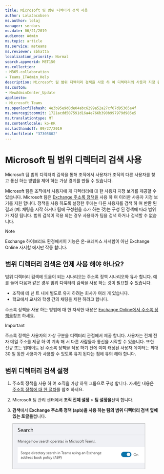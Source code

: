 ```yaml
---
title: Microsoft 팀 범위 디렉터리 검색 사용
author: LolaJacobsen
ms.author: lolaj
manager: serdars
ms.date: 06/21/2019
audience: Admin
ms.topic: article
ms.service: msteams
ms.reviewer: sbhatta
localization_priority: Normal
search.appverid: MET150
ms.collection:
- M365-collaboration
- Teams_ITAdmin_Help
description: Microsoft 팀 범위 디렉터리 검색을 사용 하 여 디렉터리의 사용자 지정 된 보기를 제공 하는 방법에 대해 알아봅니다.
ms.custom:
- NewAdminCenter_Update
appliesto:
- Microsoft Teams
ms.openlocfilehash: 4e3b95e9d8de04abc6299a52a27cf07d95365a4f
ms.sourcegitcommit: 1721acdd507591d16a4e766b390b997979d985e5
ms.translationtype: MT
ms.contentlocale: ko-KR
ms.lasthandoff: 09/27/2019
ms.locfileid: "37305802"
---
```

# <a name="use-microsoft-teams-scoped-directory-search"></a>Microsoft 팀 범위 디렉터리 검색 사용

Microsoft 팀 범위 디렉터리 검색을 통해 조직에서 사용자가 조직의 다른 사용자를 찾고 통신 하는 방법을 제어 하는 가상 경계를 만들 수 있습니다. 

Microsoft 팀은 조직에서 사용자에 게 디렉터리에 대 한 사용자 지정 보기를 제공할 수 있습니다. Microsoft 팀은 [Exchange 주소록 정책을](https://docs.microsoft.com/exchange/address-books/address-book-policies/address-book-policies) 사용 하 여 이러한 사용자 지정 보기를 지원 합니다. 정책을 사용 하도록 설정한 후에는 다른 사용자를 검색 하 여 반환 된 결과 (예: 채팅을 시작 하거나 팀에 구성원을 추가 하는 것)는 구성 된 정책에 따라 범위가 지정 됩니다. 범위 검색이 적용 되는 경우 사용자가 팀을 검색 하거나 검색할 수 없습니다. 

> [!NOTE]
> Exchange 하이브리드 환경에서이 기능은 온-프레미스 사서함이 아닌 Exchange Online 사서함 에서만 작동 합니다.

## <a name="when-should-you-use-scoped-directory-searches"></a>범위 디렉터리 검색은 언제 사용 해야 하나요?

범위 디렉터리 검색에 도움이 되는 시나리오는 주소록 정책 시나리오와 유사 합니다. 예를 들어 다음과 같은 경우 범위 디렉터리 검색을 사용 하는 것이 필요할 수 있습니다.

- 조직에 테 넌 트 내에 별도로 유지 하려는 회사가 여러 개 있습니다. 
- 학교에서 교사와 학생 간의 채팅을 제한 하려고 합니다. 
 
주소록 정책을 사용 하는 방법에 대 한 자세한 내용은 [Exchange Online에서 주소록 정책을](https://docs.microsoft.com/exchange/address-books/address-book-policies/address-book-policies)참조 하세요.

> [!IMPORTANT]
> 주소록 정책은 사용자의 가상 구분을 디렉터리 관점에서 제공 합니다. 사용자는 전체 전자 메일 주소를 제공 하 여 계속 해 서 다른 사람들과 통신을 시작할 수 있습니다. 또한 신규 또는 업데이트 된 주소록 정책을 적용 하기 전에 이미 캐싱된 사용자 데이터는 최대 30 일 동안 사용자가 사용할 수 있도록 유지 된다는 점에 유의 해야 합니다.

## <a name="turn-on-scoped-directory-search"></a>범위 디렉터리 검색 설정

1. 주소록 정책을 사용 하 여 조직을 가상 하위 그룹으로 구성 합니다. 자세한 내용은 [주소록 정책에 대 한 절차](https://docs.microsoft.com/exchange/address-books/address-book-policies/address-book-policies)를 참조 하세요.

2. Microsoft 팀 관리 센터에서 **조직 전체 설정** > **팀 설정을**선택 합니다.

3. **검색**에서 **Exchange 주소록 정책 (apb)을 사용 하는 팀의 범위 디렉터리 검색** **옆에 있는 토글을**켭니다.

    ![Microsoft 팀 관리 센터의 범위 디렉터리 검색](media/teams-scoped-directory-search-image1.png)




